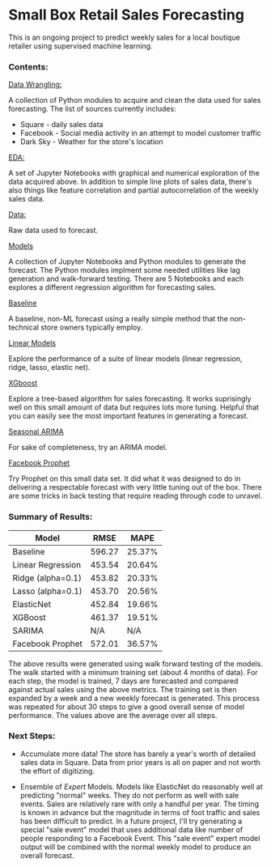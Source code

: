 # Small Box Retail Sales Forecasting

This is an ongoing project to predict weekly sales for a local boutique retailer using
supervised machine learning.

### Contents:

[Data Wrangling:](./data-wrangling)

A collection of Python modules to acquire and clean the data used for sales forecasting. The list of sources currently includes:

* Square - daily sales data
* Facebook - Social media activity in an attempt to model customer traffic
* Dark Sky - Weather for the store's location

[EDA:](./eda)

A set of Jupyter Notebooks with graphical and numerical exploration of the data acquired above. In addition to simple line plots of sales data, there's also things like feature correlation and partial autocorrelation of the weekly sales data.

[Data:](./data)

Raw data used to forecast.

[Models](./models)

A collection of Jupyter Notebooks and Python modules to generate the forecast.  The Python modules implment some needed utilities like lag generation and walk-forward testing. There are 5 Notebooks and each explores a different regression algorithm for forecasting sales.

[Baseline](./models/baseline.ipynb)

A baseline, non-ML forecast using a really simple method that the non-technical store owners typically employ.

[Linear Models](./models/linear-models.ipynb)

Explore the performance of a suite of linear models (linear regression, ridge, lasso, elastic net).

[XGboost](./models/xgboost.ipynb)

Explore a tree-based algorithm for sales forecasting. It works suprisingly well on this small amount of data but requires lots more tuning. Helpful that you can easily see the most important features in generating a forecast.

[Seasonal ARIMA](./models/sarima.ipynb)

For sake of completeness, try an ARIMA model.

[Facebook Prophet](./models/prophet.ipynb)

Try Prophet on this small data set. It did what it was designed to do in delivering a respectable forecast with very little tuning out of the box. There are some tricks in back testing that require reading through code to unravel.

### Summary of Results:

| Model             | RMSE   | MAPE   |
| ----------------- | ------ | ------ |
| Baseline          | 596.27 | 25.37% |
| Linear Regression | 453.54 | 20.64% |
| Ridge (alpha=0.1) | 453.82 | 20.33% |
| Lasso (alpha=0.1) | 453.70 | 20.56% |
| ElasticNet        | 452.84 | 19.66% |
| XGBoost           | 461.37 | 19.51% |
| SARIMA            | N/A    | N/A    |
| Facebook Prophet  | 572.01 | 36.57% |

The above results were generated using walk forward testing of the models. The walk started with a minimum training set (about 4 months of data). For each step, the model is trained, 7 days are forecasted and compared against actual sales using the above metrics. The training set is then expanded by a week and a new weekly forecast is generated. This process was repeated for about 30 steps to give a good overall sense of model performance. The values above are the average over all steps.

### Next Steps:

* Accumulate more data! The store has barely a year's worth of detailed sales data in Square. Data from prior years is all on paper and not worth the effort of digitizing.

* Ensemble of *Expert* Models. Models like ElasticNet do reasonably well at predicting "normal" weeks. They do not perform as well with sale events. Sales are relatively rare with only a handful per year. The timing is known in advance but the magnitude in terms of foot traffic and sales has been difficult to predict. In a future project, I'll try generating a special "sale event" model that uses additional data like number of people responding to a Facebook Event. This "sale event" expert model output will be combined with the normal weekly model to produce an overall forecast.


